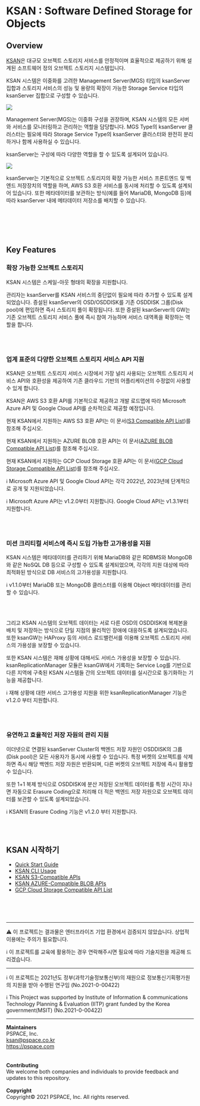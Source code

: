 # KSAN : Software Defined Storage for Objects

## Overview

[KSAN](https://github.com/infinistor/ksan)은 대규모 오브젝트 스토리지 서비스를 안정적이며 효율적으로 제공하기 위해 설계된 소프트웨어 정의 오브젝트 스토리지 시스템입니다.

KSAN 시스템은 이중화를 고려한 Management Server(MGS) 타입의 ksanServer 집합과 스토리지 서비스의 성능 및 용량의 확장이 가능한 Storage Service 타입의 ksanServer 집합으로 구성할 수 있습니다.

![](images/ksansystem_2.png)

Management Server(MGS)는 이중화 구성을 권장하며, KSAN 시스템의 모든 서버와 서비스를 모니터링하고 관리하는 역할을 담당합니다. MGS Type의 ksanServer 클러스터는 필요에 따라 Storage Service Type의 ksanServer 클러스터와 완전히 분리하거나 함께 사용하실 수 있습니다.

ksanServer는 구성에 따라 다양한 역할을 할 수 있도록 설계되어 있습니다.


![](images/ksanserver.png)


ksanServer는 기본적으로 오브젝트 스토리지의 확장 가능한 서비스 프론트엔드 및 백엔드 저장장치의 역할을 하며, AWS S3 호환 서비스를 동시에 처리할 수 있도록 설계되어 있습니다. 또한 메타데이터를 보관하는 방식(예를 들어 MariaDB, MongoDB 등)에 따라 ksanServer 내에 메타데이터 저장소를 배치할 수 있습니다.

<br><br><br><br>

## Key Features

### 확장 가능한 오브젝트 스토리지

KSAN 시스템은 스케일-아웃 형태의 확장을 지원합니다.

관리자는 ksanServer를 KSAN 서비스의 중단없이 필요에 따라 추가할 수 있도록 설계되었습니다. 증설된 ksanServer의 OSD/OSDDISK를 기존 OSDDISK 그룹(Disk pool)에 편입하면 즉시 스토리지 풀이 확장됩니다. 또한 증설된 ksanServer의 GW는 기존 오브젝트 스토리지 서비스 풀에 즉시 참여 가능하며 서비스 대역폭을 확장하는 역할을 합니다.

<br><br>

### 업계 표준의 다양한 오브젝트 스토리지 서비스 API 지원

KSAN은 오브젝트 스토리지 서비스 시장에서 가장 널리 사용되는 오브젝트 스토리지 서비스 API와 호환성을 제공하여 기존 클라우드 기반의 어플리케이션의 수정없이 사용할 수 있게 합니다.

KSAN은 AWS S3 호환 API를 기본적으로 제공하고 개발 로드맵에 따라 Microsoft Azure API 및 Google Cloud API를 순차적으로 제공할 예정입니다.

현재 KSAN에서 지원하는 AWS S3 호환 API는 이 문서([S3 Compatible API List](http://vpn.pspace.com:3000/share/d3d24a01-5795-4398-8d90-6c7078efb227/doc/ksangw-s3-compatible-apis-YQ4FxMK0WO))를 참조해 주십시오.

현재 KSAN에서 지원하는 AZURE BLOB 호환 API는 이 문서([AZURE BLOB Compatible API List](http://vpn.pspace.com:3000/share/d3d24a01-5795-4398-8d90-6c7078efb227/doc/ksangw-blob-apis-2uUmS24H5E))를 참조해 주십시오.

현재 KSAN에서 지원하는 GCP Cloud Storage 호환 API는 이 문서([GCP Cloud Storage Compatible API List](http://vpn.pspace.com:3000/share/d3d24a01-5795-4398-8d90-6c7078efb227/doc/ksangw-gcp-storage-apis-yo5cfooY0K))를 참조해 주십시오.

ℹ️ Microsoft Azure API 및 Google Cloud API는 각각 2022년, 2023년에 단계적으로 공개 및 지원되었습니다.

ℹ️ Microsoft Azure API는 v1.2.0부터 지원합니다. Google Cloud API는 v1.3.1부터 지원합니다.

<br><br>

### 미션 크리티컬 서비스에 즉시 도입 가능한 고가용성을 지원

KSAN 시스템은 메타데이터를 관리하기 위해 MariaDB와 같은 RDBMS와 MongoDB와 같은 NoSQL DB 등으로 구성할 수 있도록 설계되었으며, 각각의 지원 대상에 따라 최적화된 방식으로 DB 서비스의 고가용성을 지원합니다.

ℹ️ v1.1.0부터 MariaDB 또는 MongoDB 클러스터를 이용해 Object 메타데이터를 관리할 수 있습니다.

<br><br>

그리고 KSAN 시스템의 오브젝트 데이터는 서로 다른 OSD의 OSDDISK에 복제본을 배치 및 저장하는 방식으로 단일 지점의 물리적인 장애에 대응하도록 설계되었습니다. 또한 ksanGW는 HAProxy 등의 서비스 로드밸런서를 이용해 오브젝트 스토리지 서비스의 가용성을 보장할 수 있습니다.

또한 KSAN 시스템은 재해 상황에 대해서도 서비스 가용성을 보장할 수 있습니다. ksanReplicationManager 모듈은 ksanGW에서 기록하는 Service Log를 기반으로 다른 지역에 구축된 KSAN 시스템들 간의 오브젝트 데이터를 실시간으로 동기화하는 기능을 제공합니다.

ℹ️ 재해 상황에 대한 서비스 고가용성 지원을 위한 ksanReplicationManager 기능은 v1.2.0 부터 지원합니다.

<br><br>

### 유연하고 효율적인 저장 자원의 관리 지원

이더넷으로 연결된 ksanServer Cluster의 백엔드 저장 자원인 OSDDISK의 그룹(Disk pool)은 모든 사용자가 동시에 사용할 수 있습니다. 특정 버켓의 오브젝트를 삭제하면 즉시 해당 백엔드 저장 자원은 반환되며, 다른 버켓의 오브젝트 저장에 즉시 활용할 수 있습니다.

또한 1+1 복제 방식으로 OSDDISK에 분산 저장된 오브젝트 데이터를 특정 시간이 지나면 자동으로 Erasure Coding으로 처리해 더 적은 백엔드 저장 자원으로 오브젝트 데이터를 보관할 수 있도록 설계되었습니다.

ℹ️ KSAN의 Erasure Coding 기능은 v1.2.0 부터 지원합니다.


<br><br>

## KSAN 시작하기

* [Quick Start Guide](http://vpn.pspace.com:3000/share/d3d24a01-5795-4398-8d90-6c7078efb227/doc/quick-start-guide-rC1ZgcsjS3)
* [KSAN CLI Usage](http://vpn.pspace.com:3000/share/d3d24a01-5795-4398-8d90-6c7078efb227/doc/ksan-cli-usage-PMTp2vuLMK)
* [KSAN S3-Compatible APIs](http://vpn.pspace.com:3000/share/d3d24a01-5795-4398-8d90-6c7078efb227/doc/ksangw-s3-compatible-apis-YQ4FxMK0WO)
* [KSAN AZURE-Compatible BLOB APIs](http://vpn.pspace.com:3000/share/d3d24a01-5795-4398-8d90-6c7078efb227/doc/ksangw-blob-apis-2uUmS24H5E)
* [GCP Cloud Storage Compatible API List](http://vpn.pspace.com:3000/share/d3d24a01-5795-4398-8d90-6c7078efb227/doc/ksangw-gcp-storage-apis-yo5cfooY0K)

<br><br><br>

---

⚠️ 이 프로젝트는 결과물은 엔터프라이즈 기업 환경에서 검증되지 않았습니다. 상업적 이용에는 주의가 필요합니다.

ℹ️ 이 프로젝트를 교육에 활용하는 경우 연락해주시면 필요에 따라 기술지원을 제공해 드리겠습니다.

---

ℹ️ 이 프로젝트는 2021년도 정부(과학기술정보통신부)의 재원으로 정보통신기획평가원의 지원을 받아 수행된 연구임 (No.2021-0-00422)

ℹ️ This Project was supported by Institute of Information & communications Technology Planning & Evaluation (IITP) grant funded by the Korea government(MSIT) (No.2021-0-00422)

---
**Maintainers**<br>
PSPACE, Inc.<br>
ksan@pspace.co.kr<br>
https://pspace.com<br>
<br><br>
**Contributing**<br>
We welcome both companies and individuals to provide feedback and updates to this repository.
<br><br>
**Copyright**<br>
Copyright© 2021 PSPACE, Inc. All rights reserved.
<br><br>
